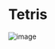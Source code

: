 # Tetris

![image](https://user-images.githubusercontent.com/36889463/111906870-21dd4500-8a53-11eb-9502-825e63ac3485.png)
